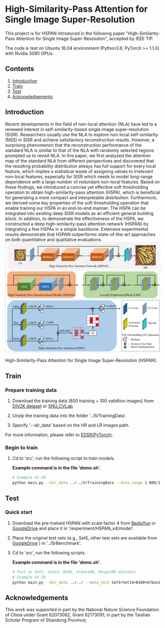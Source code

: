 # High-Similarity-Pass Attention for Single Image Super-Resolution
This project is for HSPAN introduced in the following paper "High-Similarity-Pass Attention for Single Image Super-Resolution", accepted by IEEE TIP.

The code is test on Ubuntu 16.04 environment (Python3.6, PyTorch >= 1.1.0) with Nvidia 3090 GPUs. 
## Contents
1. [Introduction](#introduction)
2. [Train](#train)
3. [Test](#test)
4. [Acknowledgements](#acknowledgements)

## Introduction

Recent developments in the field of non-local attention (NLA) have led to a renewed interest in self-similarity-based single image super-resolution (SISR). Researchers usually use the NLA to explore non-local self-similarity (NSS) in SISR and achieve satisfactory reconstruction results. However, a surprising phenomenon that the reconstruction performance of the standard NLA is similar to that of the NLA with randomly selected regions prompted us to revisit NLA. In this paper, we first analyzed the attention map of the standard NLA from different perspectives and discovered that the resulting probability distribution always has full support for every local feature, which implies a statistical waste of assigning values to irrelevant non-local features, especially for SISR which needs to model long-range dependence with a large number of redundant non-local features. Based on these findings, we introduced a concise yet effective soft thresholding operation to obtain high-similarity-pass attention (HSPA), which is beneficial for generating a more compact and interpretable distribution. Furthermore, we derived some key properties of the soft thresholding operation that enable training our HSPA in an end-to-end manner. The HSPA can be integrated into existing deep SISR models as an efficient general building block. In addition, to demonstrate the effectiveness of the HSPA, we constructed a deep high-similarity-pass attention network (HSPAN) by integrating a few HSPAs in a simple backbone. Extensive experimental results demonstrate that HSPAN outperforms state-of-the-art approaches on both quantitative and qualitative evaluations.![AS-SEM centering](./Figs/1.png)

High-Similarity-Pass Attention for Single Image Super-Resolution (HSPAN).

## Train
### Prepare training data 

1. Download the training data (800 training + 100 validtion images) from [DIV2K dataset](https://data.vision.ee.ethz.ch/cvl/DIV2K/) or [SNU_CVLab](https://cv.snu.ac.kr/research/EDSR/DIV2K.tar).

2. Unzip the training data into the folder '../SrTrainingData'.

3. Specify '--dir_data' based on the HR and LR images path. 

For more informaiton, please refer to [EDSR(PyTorch)](https://github.com/thstkdgus35/EDSR-PyTorch).

### Begin to train

1. Cd to 'src', run the following script to train models.

    **Example command is in the file 'demo.sh'.**

    ```bash
    # Example X2 SR
    python main.py --dir_data ../../SrTrainingData --data_range 1-800/1-5 --n_GPUs 1 --rgb_range 1 --save_models --lr 1e-4 --decay 200-400-600-800 --epochs 1000 --chop --save_results --data_test Set5 --n_resgroups 10 --n_resblocks 4 --n_feats 192 --reduction 2 --topk 128 --res_scale 0.1 --batch_size 16 --model HSPAN --scale 2 --patch_size 96 --save HSPAN_x2 --data_train DIV2K

    ```

## Test
### Quick start
1. Download the pre-trained HSPAN with scale factor 4 from [BaiduYun](https://pan.baidu.com/s/1Rh_krTWZwc2tm8G1yFiIfQ?pwd=e00z) or [GoogleDrive](https://drive.google.com/file/d/11sTJWNWlt_OhL4NrwBhBGV0yC0ShtZ4D/view?usp=share_link) and place it in '/experiment/HSPAN_x4/model'.
2. Place the original test sets (e.g., Set5, other test sets are available from [GoogleDrive](https://drive.google.com/drive/folders/1xyiuTr6ga6ni-yfTP7kyPHRmfBakWovo) ) in '../SrBenchmark'.
3. Cd to 'src', run the following scripts.

    **Example command is in the file 'demo.sh'.**

    ```bash
    # Test on Set5, Set14, B100, Urban100, Manga109 datasets.
    # Example X4 SR
    python main.py --dir_data ../../ --data_test Set5+Set14+B100+Urban100+Manga109 --n_GPUs 1 --rgb_range 1 --save_models --save_results --n_resgroups 10 --n_resblocks 4 --n_feats 192  --reduction 2 --topk 128  --res_scale 0.1 --model HSPAN --save HSPAN_x4_results --chop --data_range 1-800/1-5 --scale 4 --test_only --pre_train ../experiment/HSPAN_x4/model/HSPAN_x4.pt 
    ```
   
## Acknowledgements
This work was supported in part by the National Nature Science Foundation of China under Grant 62073082, Grant 62173091; in part by the Taishan Scholar Program of Shandong Province;